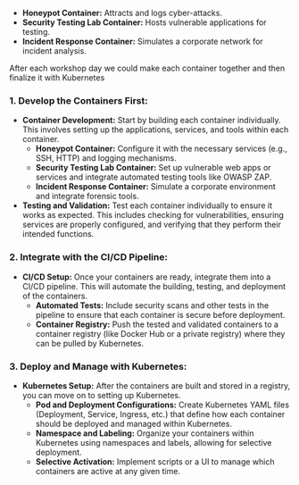 - **Honeypot Container:** Attracts and logs cyber-attacks.
- **Security Testing Lab Container:** Hosts vulnerable applications for testing.
- **Incident Response Container:** Simulates a corporate network for incident analysis.

After each workshop day we could make each container together and then finalize it with Kubernetes 



### **1. Develop the Containers First:**

- **Container Development:** Start by building each container individually. This involves setting up the applications, services, and tools within each container.
    - **Honeypot Container:** Configure it with the necessary services (e.g., SSH, HTTP) and logging mechanisms.
    - **Security Testing Lab Container:** Set up vulnerable web apps or services and integrate automated testing tools like OWASP ZAP.
    - **Incident Response Container:** Simulate a corporate environment and integrate forensic tools.
- **Testing and Validation:** Test each container individually to ensure it works as expected. This includes checking for vulnerabilities, ensuring services are properly configured, and verifying that they perform their intended functions.

### **2. Integrate with the CI/CD Pipeline:**

- **CI/CD Setup:** Once your containers are ready, integrate them into a CI/CD pipeline. This will automate the building, testing, and deployment of the containers.
    - **Automated Tests:** Include security scans and other tests in the pipeline to ensure that each container is secure before deployment.
    - **Container Registry:** Push the tested and validated containers to a container registry (like Docker Hub or a private registry) where they can be pulled by Kubernetes.

### **3. Deploy and Manage with Kubernetes:**

- **Kubernetes Setup:** After the containers are built and stored in a registry, you can move on to setting up Kubernetes.
    - **Pod and Deployment Configurations:** Create Kubernetes YAML files (Deployment, Service, Ingress, etc.) that define how each container should be deployed and managed within Kubernetes.
    - **Namespace and Labeling:** Organize your containers within Kubernetes using namespaces and labels, allowing for selective deployment.
    - **Selective Activation:** Implement scripts or a UI to manage which containers are active at any given time.